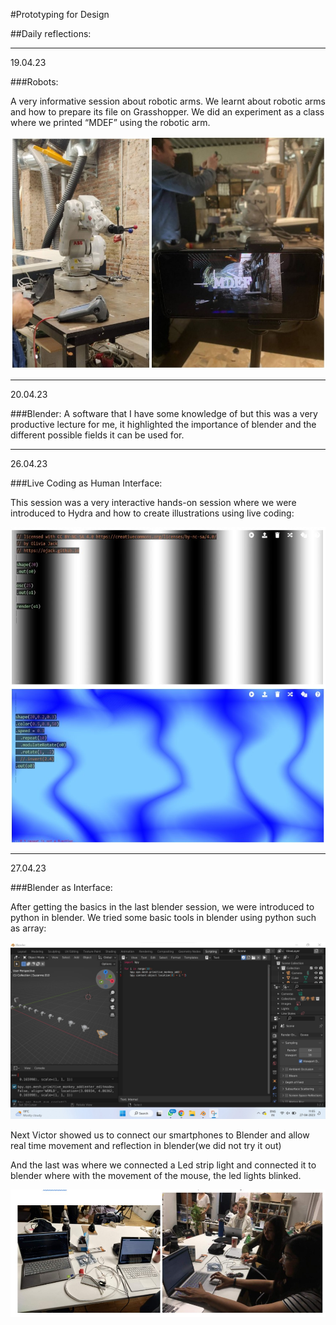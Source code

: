 #Prototyping for Design

##Daily reflections:

---

19.04.23

###Robots:

A very informative session about robotic arms. We learnt about robotic arms and how to prepare its file on Grasshopper.
 We did an experiment as a class where we printed “MDEF” using the robotic arm.

 ![](../images/Term3/robot.jpg)

--- 

20.04.23

###Blender:
 A software that I have some knowledge of but this was a very productive lecture for me, it highlighted the importance of blender and the different possible fields it can be used for.


---

26.04.23

###Live Coding as Human Interface:

 This session was a very interactive hands-on session where we were introduced to Hydra and how to create illustrations using live coding:

 ![](../images/Term3/live%20coding%20pic.jpg)
 
---

27.04.23

###Blender as Interface:

After getting the basics in the last blender session, we were introduced to python in blender.
We tried some basic tools in blender using python such as array:

 ![](../images/Term3/blender%20python.jpg)


Next Victor showed us to connect our smartphones to Blender and allow real time movement and reflection in blender(we did not try it out)

And the last was where we connected a Led strip light and connected it to  blender where with the movement of the mouse, the led lights blinked.

 ![](../images/Term3/blender%20as%20interface.jpg)

